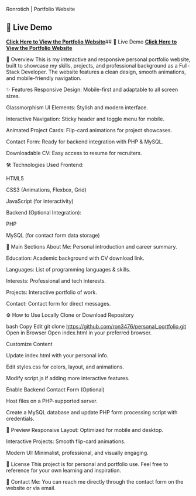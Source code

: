 Ronrotich | Portfolio Website

## 🚀 Live Demo
[**Click Here to View the Portfolio Website**]([https://ron3476.github.io/personal_portfolio/)## 
🚀 Live Demo
[**Click Here to View the Portfolio Website**](https://ron3476.github.io/personal_portfolio/)


📌 Overview
This is my interactive and responsive personal portfolio website, built to showcase my skills, projects, and professional background as a Full-Stack Developer. The website features a clean design, smooth animations, and mobile-friendly navigation.

✨ Features
Responsive Design: Mobile-first and adaptable to all screen sizes.

Glassmorphism UI Elements: Stylish and modern interface.

Interactive Navigation: Sticky header and toggle menu for mobile.

Animated Project Cards: Flip-card animations for project showcases.

Contact Form: Ready for backend integration with PHP & MySQL.

Downloadable CV: Easy access to resume for recruiters.

🛠️ Technologies Used
Frontend:

HTML5

CSS3 (Animations, Flexbox, Grid)

JavaScript (for interactivity)

Backend (Optional Integration):

PHP

MySQL (for contact form data storage)

📂 Main Sections
About Me: Personal introduction and career summary.

Education: Academic background with CV download link.

Languages: List of programming languages & skills.

Interests: Professional and tech interests.

Projects: Interactive portfolio of work.

Contact: Contact form for direct messages.

⚙️ How to Use Locally
Clone or Download Repository

bash
Copy
Edit
git clone https://github.com/ron3476/personal_portfolio.git
Open in Browser
Open index.html in your preferred browser.

Customize Content

Update index.html with your personal info.

Edit styles.css for colors, layout, and animations.

Modify script.js if adding more interactive features.

Enable Backend Contact Form (Optional)

Host files on a PHP-supported server.

Create a MySQL database and update PHP form processing script with credentials.

📸 Preview
Responsive Layout: Optimized for mobile and desktop.

Interactive Projects: Smooth flip-card animations.

Modern UI: Minimalist, professional, and visually engaging.

📜 License
This project is for personal and portfolio use. Feel free to reference for your own learning and inspiration.

💬 Contact Me:
You can reach me directly through the contact form on the website or via email.
